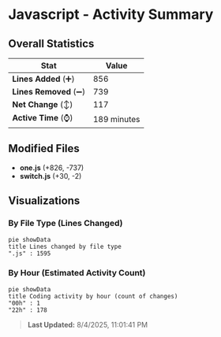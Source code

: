 # Javascript - Activity Summary 

## Overall Statistics

| Stat                   | Value                                                             |
| ---------------------- | ----------------------------------------------------------------- |
| **Lines Added** (➕)   | 856                                          |
| **Lines Removed** (➖) | 739                                        |
| **Net Change** (↕)    | 117                |
| **Active Time** (⌚)   | 189 minutes |


## Modified Files
- **one.js** (+826, -737)
- **switch.js** (+30, -2)

## Visualizations

### By File Type (Lines Changed)

```mermaid
pie showData
title Lines changed by file type
".js" : 1595
```

### By Hour (Estimated Activity Count)

```mermaid
pie showData
title Coding activity by hour (count of changes)
"00h" : 1
"22h" : 178
```


> **Last Updated:** 8/4/2025, 11:01:41 PM